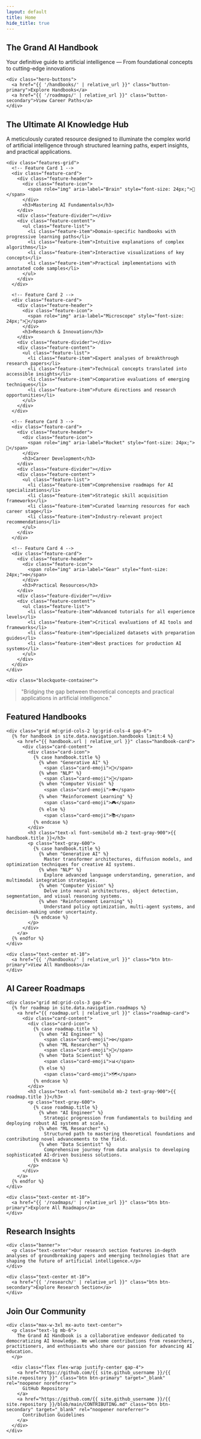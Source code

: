 ```yaml
---
layout: default
title: Home
hide_title: true
---
```


<section class="hero rounded-2xl">
  <!-- Decorative elements -->
  <div class="accent-circle top-right"></div>
  <div class="accent-circle bottom-left"></div>
  
  <!-- Floating geometric shapes -->
  <div class="geometric-shape triangle"></div>
  <div class="geometric-shape square"></div>
  <div class="geometric-shape circle"></div>
  
  <div class="hero-content text-center">
    <h1>
      <span>The</span> <span>Grand</span> <span>AI</span> <span>Handbook</span>
    </h1>
    <p>Your definitive guide to artificial intelligence — From foundational concepts to cutting-edge innovations</p>
    
    <div class="hero-buttons">
      <a href="{{ '/handbooks/' | relative_url }}" class="button-primary">Explore Handbooks</a>
      <a href="{{ '/roadmaps/' | relative_url }}" class="button-secondary">View Career Paths</a>
    </div>
  </div>
</section>

<div class="container mx-auto px-4">
  <!-- FEATURES SECTION -->
  <section class="features-container mb-20">
    <div class="features-title text-center mb-12">
      <h2 class="text-3xl font-bold">The <span class="gradient-word">Ultimate</span> AI Knowledge Hub</h2>
      <p class="max-w-3xl mx-auto mt-4">A meticulously curated resource designed to illuminate the complex world of artificial intelligence through structured learning paths, expert insights, and practical applications.</p>
    </div>
    
    <div class="features-grid">
      <!-- Feature Card 1 -->
      <div class="feature-card">
        <div class="feature-header">
          <div class="feature-icon">
            <span role="img" aria-label="Brain" style="font-size: 24px;">🧠</span>
          </div>
          <h3>Mastering AI Fundamentals</h3>
        </div>
        <div class="feature-divider"></div>
        <div class="feature-content">
          <ul class="feature-list">
            <li class="feature-item">Domain-specific handbooks with progressive learning paths</li>
            <li class="feature-item">Intuitive explanations of complex algorithms</li>
            <li class="feature-item">Interactive visualizations of key concepts</li>
            <li class="feature-item">Practical implementations with annotated code samples</li>
          </ul>
        </div>
      </div>
      
      <!-- Feature Card 2 -->
      <div class="feature-card">
        <div class="feature-header">
          <div class="feature-icon">
            <span role="img" aria-label="Microscope" style="font-size: 24px;">🔬</span>
          </div>
          <h3>Research & Innovation</h3>
        </div>
        <div class="feature-divider"></div>
        <div class="feature-content">
          <ul class="feature-list">
            <li class="feature-item">Expert analyses of breakthrough research papers</li>
            <li class="feature-item">Technical concepts translated into accessible insights</li>
            <li class="feature-item">Comparative evaluations of emerging techniques</li>
            <li class="feature-item">Future directions and research opportunities</li>
          </ul>
        </div>
      </div>
      
      <!-- Feature Card 3 -->
      <div class="feature-card">
        <div class="feature-header">
          <div class="feature-icon">
            <span role="img" aria-label="Rocket" style="font-size: 24px;">🚀</span>
          </div>
          <h3>Career Development</h3>
        </div>
        <div class="feature-divider"></div>
        <div class="feature-content">
          <ul class="feature-list">
            <li class="feature-item">Comprehensive roadmaps for AI specializations</li>
            <li class="feature-item">Strategic skill acquisition frameworks</li>
            <li class="feature-item">Curated learning resources for each career stage</li>
            <li class="feature-item">Industry-relevant project recommendations</li>
          </ul>
        </div>
      </div>
      
      <!-- Feature Card 4 -->
      <div class="feature-card">
        <div class="feature-header">
          <div class="feature-icon">
            <span role="img" aria-label="Gear" style="font-size: 24px;">⚙️</span>
          </div>
          <h3>Practical Resources</h3>
        </div>
        <div class="feature-divider"></div>
        <div class="feature-content">
          <ul class="feature-list">
            <li class="feature-item">Advanced tutorials for all experience levels</li>
            <li class="feature-item">Critical evaluations of AI tools and frameworks</li>
            <li class="feature-item">Specialized datasets with preparation guides</li>
            <li class="feature-item">Best practices for production AI systems</li>
          </ul>
        </div>
      </div>
    </div>
    
    <div class="blockquote-container">
  <blockquote class="centered">
    "Bridging the gap between theoretical concepts and practical applications in artificial intelligence."
  </blockquote>
</div>
  </section>
  
  <!-- HANDBOOKS SECTION -->
  <section class="mb-20">
    <div class="text-center mb-12">
      <h2 class="text-3xl font-bold">Featured <span class="gradient-word">Handbooks</span></h2>
    </div>
    
    <div class="grid md:grid-cols-2 lg:grid-cols-4 gap-6">
      {% for handbook in site.data.navigation.handbooks limit:4 %}
        <a href="{{ handbook.url | relative_url }}" class="handbook-card">
          <div class="card-content">
            <div class="card-icon">
              {% case handbook.title %}
                {% when "Generative AI" %}
                  <span class="card-emoji">🤖</span>
                {% when "NLP" %}
                  <span class="card-emoji">📝</span>
                {% when "Computer Vision" %}
                  <span class="card-emoji">👁️</span>
                {% when "Reinforcement Learning" %}
                  <span class="card-emoji">🎮</span>
                {% else %}
                  <span class="card-emoji">📚</span>
              {% endcase %}
            </div>
            <h3 class="text-xl font-semibold mb-2 text-gray-900">{{ handbook.title }}</h3>
            <p class="text-gray-600">
              {% case handbook.title %}
                {% when "Generative AI" %}
                  Master transformer architectures, diffusion models, and optimization techniques for creative AI systems.
                {% when "NLP" %}
                  Explore advanced language understanding, generation, and multimodal integration strategies.
                {% when "Computer Vision" %}
                  Delve into neural architectures, object detection, segmentation, and visual reasoning systems.
                {% when "Reinforcement Learning" %}
                  Understand policy optimization, multi-agent systems, and decision-making under uncertainty.
              {% endcase %}
            </p>
          </div>
        </a>
      {% endfor %}
    </div>
    
    <div class="text-center mt-10">
      <a href="{{ '/handbooks/' | relative_url }}" class="btn btn-primary">View All Handbooks</a>
    </div>
  </section>
  
  <!-- ROADMAPS SECTION -->
  <section class="mb-20">
    <div class="text-center mb-12">
      <h2 class="text-3xl font-bold">AI Career <span class="gradient-word">Roadmaps</span></h2>
    </div>
    
    <div class="grid md:grid-cols-3 gap-6">
      {% for roadmap in site.data.navigation.roadmaps %}
        <a href="{{ roadmap.url | relative_url }}" class="roadmap-card">
          <div class="card-content">
            <div class="card-icon">
              {% case roadmap.title %}
                {% when "AI Engineer" %}
                  <span class="card-emoji">⚙️</span>
                {% when "ML Researcher" %}
                  <span class="card-emoji">🔬</span>
                {% when "Data Scientist" %}
                  <span class="card-emoji">📊</span>
                {% else %}
                  <span class="card-emoji">🗺️</span>
              {% endcase %}
            </div>
            <h3 class="text-xl font-semibold mb-2 text-gray-900">{{ roadmap.title }}</h3>
            <p class="text-gray-600">
              {% case roadmap.title %}
                {% when "AI Engineer" %}
                  Strategic progression from fundamentals to building and deploying robust AI systems at scale.
                {% when "ML Researcher" %}
                  Structured path to mastering theoretical foundations and contributing novel advancements to the field.
                {% when "Data Scientist" %}
                  Comprehensive journey from data analysis to developing sophisticated AI-driven business solutions.
              {% endcase %}
            </p>
          </div>
        </a>
      {% endfor %}
    </div>
    
    <div class="text-center mt-10">
      <a href="{{ '/roadmaps/' | relative_url }}" class="btn btn-primary">Explore All Roadmaps</a>
    </div>
  </section>
  
  <!-- RESEARCH SECTION -->
  <section class="mb-20">
    <div class="text-center mb-12">
      <h2 class="text-3xl font-bold">Research <span class="gradient-word">Insights</span></h2>
    </div>
    
    <div class="banner">
      <p class="text-center">Our research section features in-depth analyses of groundbreaking papers and emerging technologies that are shaping the future of artificial intelligence.</p>
    </div>
    
    <div class="text-center mt-10">
      <a href="{{ '/research/' | relative_url }}" class="btn btn-secondary">Explore Research Section</a>
    </div>
  </section>
  
  <!-- COMMUNITY SECTION -->
  <section class="mb-10">
    <div class="text-center mb-12">
      <h2 class="text-3xl font-bold">Join Our <span class="gradient-word">Community</span></h2>
    </div>
    
    <div class="max-w-3xl mx-auto text-center">
      <p class="text-lg mb-6">
        The Grand AI Handbook is a collaborative endeavor dedicated to democratizing AI knowledge. We welcome contributions from researchers, practitioners, and enthusiasts who share our passion for advancing AI education.
      </p>
      
      <div class="flex flex-wrap justify-center gap-4">
        <a href="https://github.com/{{ site.github_username }}/{{ site.repository }}" class="btn btn-primary" target="_blank" rel="noopener noreferrer">
          GitHub Repository
        </a>
        <a href="https://github.com/{{ site.github_username }}/{{ site.repository }}/blob/main/CONTRIBUTING.md" class="btn btn-secondary" target="_blank" rel="noopener noreferrer">
          Contribution Guidelines
        </a>
      </div>
    </div>
  </section>
</div>
